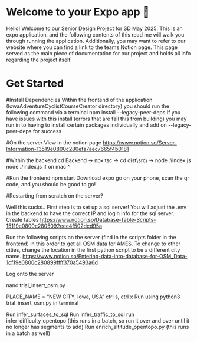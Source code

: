 # Welcome to your Expo app 👋

Hello! Welcome to our Senior Design Project for SD May 2025. This is an expo application, and the following contents of this read me will walk you through running the application.
Additionally, you may want to refer to our website where you can find a link to the teams Notion page. This page served as the main piece of documentation for our project and holds all info regarding the project itself.

# Get Started


#Install Dependencies
Within the frontend of the application (IowaAdventureCyclistCourseCreator directory) you should run the following command via a terminal
npm install --legacy-peer-deps
If you have issues with this install (errors that are fail this from building) you may run in to having to install certain packages individually and add on --legacy-peer-deps for success


#On the server
View in the notion page https://www.notion.so/Server-Information-13519e0800c280efa7aec7665f4b0181


#Within the backend
cd Backend → npx tsc → cd dist\src\ → node .\index.js
node ./index.js if on mac ^


#Run the frontend
npm start
Download expo go on your phone, scan the qr code, and you should be good to go!



#Restarting from scratch on the server?

Well this sucks.. First step is to set up a sql server! You will adjust the .env in the backend to have the correct IP and login info for the sql server.
Create tables
https://www.notion.so/Database-Table-Scripts-15119e0800c2805092ecc4f502dcd95a

Run the following scripts on the server (find in the scripts folder in the frontend) in this order to get all OSM data for AMES. To change to other cities, change the location in the first python script to be a different city name.
https://www.notion.so/Entering-data-into-database-for-OSM_Data-1cf19e0800c280899ffff370a5493a6d

Log onto the server

nano trial_insert_osm.py

PLACE_NAME = “NEW CITY, Iowa, USA”
ctrl s, ctrl x
Run using python3 trial_insert_osm.py in terminal


Run infer_surfaces_to_sql
Run infer_traffic_to_sql
run infer_difficulty_opentopo (this runs in a batch, so run it over and over until it no longer has segments to add)
Run enrich_altitude_opentopo.py (this runs in a batch as well)
